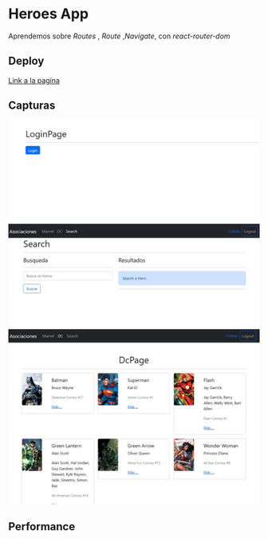 # Heroes App

Aprendemos sobre _Routes_ , _Route_ ,_Navigate_, con _react-router-dom_

## Deploy

[Link a la pagina](https://heroes-app-ashen.vercel.app/)

## Capturas

![screen1](https://raw.githubusercontent.com/eapepe0/HeroesApp/main/image1.jpg)
![image2](https://raw.githubusercontent.com/eapepe0/HeroesApp/main/image2.jpg)
![image3](https://raw.githubusercontent.com/eapepe0/HeroesApp/main/image3.jpg)

## Performance
